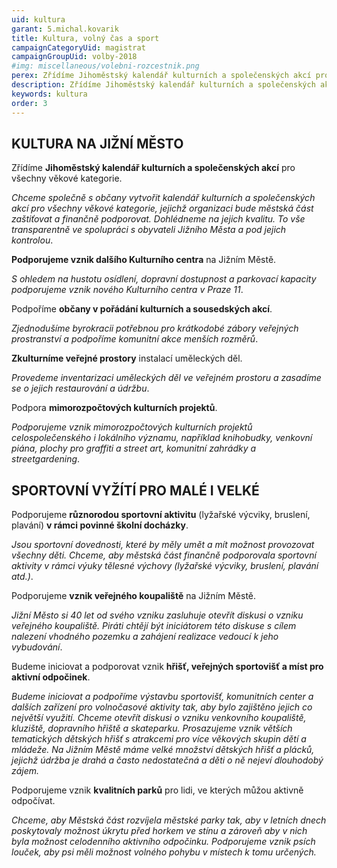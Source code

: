 ```yaml
---
uid: kultura
garant: 5.michal.kovarik
title: Kultura, volný čas a sport
campaignCategoryUid: magistrat
campaignGroupUid: volby-2018
#img: miscellaneous/volebni-rozcestnik.png
perex: Zřídíme Jihoměstský kalendář kulturních a společenských akcí pro všechny věkové kategorie. Podporujeme vznik nového Kulturního centra na Jižním Městě. Podporujeme různorodou sportovní aktivitu v rámci povinné školní docházky. Podporujeme vznik veřejného koupaliště na Jižním Městě a hřišť, veřejných sportovišť a míst pro aktivní odpočinek. Podporujeme vznik kvalitních parků pro lidi.
description: Zřídíme Jihoměstský kalendář kulturních a společenských akcí pro všechny věkové kategorie. Podporujeme vznik nového Kulturního centra na Jižním Městě. Podporujeme různorodou sportovní aktivitu v rámci povinné školní docházky. Podporujeme vznik veřejného koupaliště na Jižním Městě a hřišť, veřejných sportovišť a míst pro aktivní odpočinek. Podporujeme vznik kvalitních parků pro lidi.
keywords: kultura
order: 3
---
```


## KULTURA NA JIŽNÍ MĚSTO
Zřídíme **Jihoměstský kalendář kulturních a společenských akcí** pro všechny věkové kategorie.

*Chceme společně s občany vytvořit kalendář kulturních a společenských akcí pro všechny věkové kategorie, jejichž organizaci bude městská část zaštiťovat a finančně podporovat. Dohlédneme na jejich kvalitu. To vše transparentně ve spolupráci s obyvateli Jižního Města a pod jejich kontrolou*.

**Podporujeme vznik dalšího Kulturního centra** na Jižním Městě.

*S ohledem na hustotu osídlení, dopravní dostupnost a parkovací kapacity podporujeme vznik nového Kulturního centra v Praze 11*.

Podpoříme **občany v pořádání kulturních a sousedských akcí**.

*Zjednodušíme byrokracii potřebnou pro krátkodobé zábory veřejných prostranství a podpoříme komunitní akce menších rozměrů*.

**Zkulturníme veřejné prostory** instalací uměleckých děl.

*Provedeme inventarizaci uměleckých děl ve veřejném prostoru a zasadíme se o jejich restaurování a údržbu*.

Podpora **mimorozpočtových kulturních projektů**.

*Podporujeme vznik mimorozpočtových kulturních projektů celospolečenského i lokálního významu, například knihobudky, venkovní piána, plochy pro graffiti a street art, komunitní zahrádky a streetgardening*.
 
## SPORTOVNÍ VYŽÍTÍ PRO MALÉ I VELKÉ

Podporujeme **různorodou sportovní aktivitu** (lyžařské výcviky, bruslení, plavání) **v rámci povinné školní docházky**.

*Jsou sportovní dovednosti, které by měly umět a mít možnost provozovat všechny děti. Chceme, aby městská část finančně podporovala sportovní aktivity v rámci výuky tělesné výchovy (lyžařské výcviky, bruslení, plavání atd.)*.
 
Podporujeme **vznik veřejného koupaliště** na Jižním Městě.

*Jižní Město si 40 let od svého vzniku zasluhuje otevřít diskusi o vzniku veřejného koupaliště. Piráti chtějí být iniciátorem této diskuse s cílem nalezení vhodného pozemku a zahájení realizace vedoucí k jeho vybudování*.

Budeme iniciovat a podporovat vznik **hřišť, veřejných sportovišť a míst pro aktivní odpočinek**.

*Budeme iniciovat a podpoříme výstavbu sportovišť, komunitních center a dalších zařízení pro volnočasové aktivity tak, aby bylo zajištěno jejich co největší využití. Chceme otevřít diskusi o vzniku venkovního koupaliště, kluziště, dopravního hřiště a skateparku. Prosazujeme vznik větších tematických dětských hřišť s atrakcemi pro více věkových skupin dětí a mládeže. Na Jižním Městě máme velké množství dětských hřišť a plácků, jejichž údržba je drahá a často nedostatečná a děti o ně nejeví dlouhodobý zájem.*

Podporujeme vznik **kvalitních parků** pro lidi, ve kterých můžou aktivně odpočívat.

*Chceme, aby Městská část rozvíjela městské parky tak, aby v letních dnech poskytovaly možnost úkrytu před horkem ve stínu a zároveň aby v nich byla možnost celodenního aktivního odpočinku. Podporujeme vznik psích louček, aby psi měli možnost volného pohybu v místech k tomu určených.*